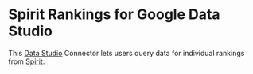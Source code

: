 # Spirit Rankings for Google Data Studio 

This [Data Studio][data studio] Connector lets
users query data for individual rankings from [Spirit][spirit].

[data studio]: https://datastudio.google.com
[spirit]: https://spiritapp.co
